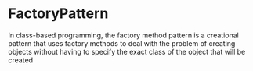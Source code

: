 # FactoryPattern

In class-based programming, the factory method pattern is a creational pattern that uses factory methods to deal with the problem of creating objects without having to specify the exact class of the object that will be created
